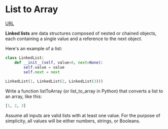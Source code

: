 # List to Array

[URL](https://www.codewars.com/kata/557dd2a061f099504a000088)

__Linked lists__ are data structures composed of nested or chained objects, each containing a single value and a reference to the next object.

Here's an example of a list:
```python
class LinkedList:
    def __init__(self, value=0, next=None):
        self.value = value
        self.next = next
        
LinkedList(1, LinkedList(2, LinkedList(3)))
```

Write a function listToArray (or list_to_array in Python) that converts a list to an array, like this:
```python
[1, 2, 3]
```

Assume all inputs are valid lists with at least one value. For the purpose of simplicity, all values will be either numbers, strings, or Booleans.

